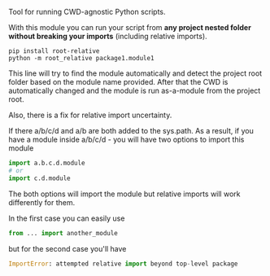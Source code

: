 Tool for running CWD-agnostic Python scripts. 

With this module you can run your script from **any project nested folder without breaking your imports** (including relative imports).

```shell
pip install root-relative
python -m root_relative package1.module1
```

This line will try to find the module automatically and detect the project root folder based on the module name provided.
After that the CWD is automatically changed and the module is run as-a-module from the project root.

Also, there is a fix for relative import uncertainty.

If there a/b/c/d and a/b are both added to the sys.path. As a result, if you have a module inside a/b/c/d - you will have two options to import this module
```python
import a.b.c.d.module
# or 
import c.d.module
```
The both options will import the module but relative imports will work differently for them.

In the first case you can easily use 
```python
from ... import another_module
```
but for the second case you'll have 
```python
ImportError: attempted relative import beyond top-level package
```